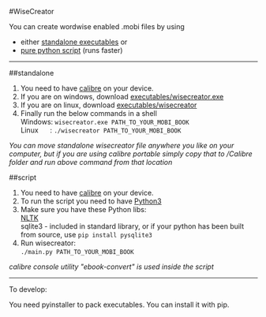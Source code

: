 #WiseCreator

You can create wordwise enabled .mobi files by using
- either [standalone executables](#standalone) or
- [pure python script](#script) (runs faster)

---

##standalone

1. You need to have [calibre](https://calibre-ebook.com/) on your device.
2. If you are on windows, download [executables/wisecreator.exe](https://github.com/tmilovanov/wisecreator/blob/master/executables/wisecreator.exe)
3. If you are on linux, download [executables/wisecreator](https://github.com/tmilovanov/wisecreator/blob/master/executables/wisecreator)
4. Finally run the below commands in a shell  
    Windows: `wisecreator.exe PATH_TO_YOUR_MOBI_BOOK`   
    Linux &nbsp; &nbsp; &nbsp;: `./wisecreator PATH_TO_YOUR_MOBI_BOOK`

*You can move standalone wisecreator file anywhere you like on your computer, but if you are using calibre portable simply copy that to /Calibre folder and run above command from that location*  

##script

1.  You need to have [calibre](https://calibre-ebook.com/) on your device.  
2.	To run the script you need to have [Python3](https://www.python.org/downloads/)  
3. 	Make sure you have these Python libs:  
	[NLTK](http://www.nltk.org/)  
	sqlite3 - included in standard library, or if your python has been built from source, use `pip install pysqlite3`
4. 	Run wisecreator:  
    `./main.py PATH_TO_YOUR_MOBI_BOOK`

*calibre console utility "ebook-convert" is used inside the script*

---

To develop:

You need pyinstaller to pack executables. You can install it with pip.
